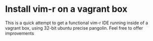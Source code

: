 # Install vim-r on a vagrant box

This is a quick attempt to get a functional vim-r IDE running inside of a vagrant box, using 32-bit ubuntu precise pangolin.
Feel free to offer improvements
